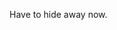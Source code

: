 Have to hide away now.

<!---- 👋 Hi, I’m @YumenoRetort
- 👀 I’m interested in dying
- 🌱 I’m currently learning how to life
- 💞️ I’m looking to collaborate on killing god
- 📫 How to reach me : please don't

YumenoRetort/YumenoRetort is a ✨ special ✨ repository because its `README.md` (this file) appears on your GitHub profile.
You can click the Preview link to take a look at your changes.
--->
